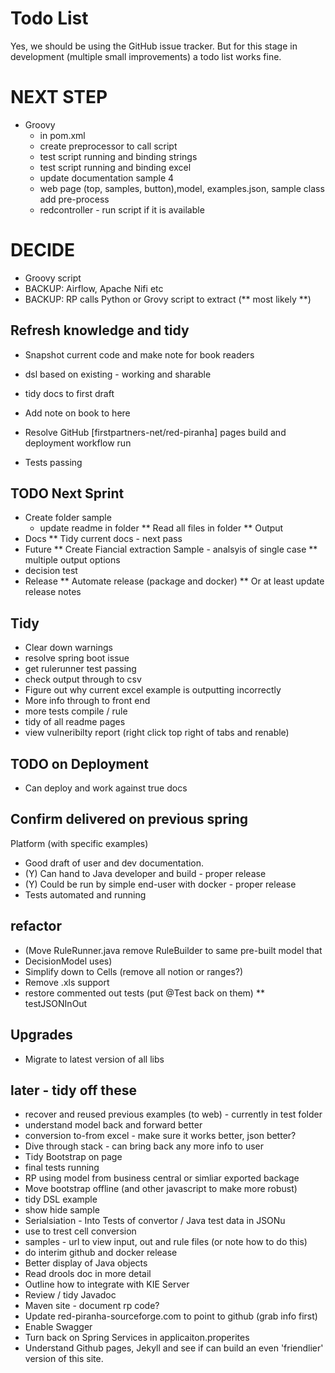 # Todo List

Yes, we should be using the GitHub issue tracker. But for this stage in development (multiple small improvements) a todo list works fine.


# NEXT STEP 
* Groovy
    * in pom.xml
    * create preprocessor to call script
    * test script running and binding strings
    * test script running and binding excel
    * update documentation sample 4
    * web page (top, samples, button),model, examples.json, sample class add pre-process
    * redcontroller - run script if it is available


# DECIDE
* Groovy script 
* BACKUP: Airflow, Apache Nifi etc
* BACKUP: RP calls Python or Grovy script to extract (** most likely **)



## Refresh knowledge and tidy
* Snapshot current code and make note for book readers

* dsl based on existing - working and sharable
* tidy docs to first draft
* Add note on book to here
* Resolve GitHub [firstpartners-net/red-piranha] pages build and deployment workflow run 
* Tests passing

## TODO Next Sprint

* Create folder sample
    * update readme in folder
** Read all files in folder
** Output
* Docs
** Tidy current docs - next pass
* Future
** Create Fiancial extraction Sample - analsyis of single case
** multiple output options
* decision test
* Release
** Automate release (package and docker)
** Or at least update release notes

## Tidy
* Clear down warnings
* resolve spring boot issue
* get rulerunner test passing
* check output through to csv
* Figure out why current excel example is outputting incorrectly
* More info through to front end
* more tests compile / rule
* tidy of all readme pages
* view vulneribilty report (right click top right of tabs and renable)

## TODO on Deployment
* Can deploy and work against true docs

## Confirm delivered on previous spring

Platform (with specific examples)

* Good draft of user and dev documentation.
* (Y) Can hand to Java developer and build - proper release
* (Y) Could be run by simple end-user with docker - proper release
* Tests automated and running

## refactor
* (Move RuleRunner.java remove RuleBuilder to same pre-built model that 
* DecisionModel uses)
* Simplify down to Cells (remove all notion or ranges?)
* Remove .xls support
* restore commented out tests (put @Test back on them)
** testJSONInOut

## Upgrades
* Migrate to latest version of all libs

## later - tidy off these
* recover and reused previous examples (to web) - currently in test folder
* understand model back and forward better
* conversion to-from excel - make sure it works better, json better?
* Dive through stack - can bring back any more info to user
* Tidy Bootstrap on page
* final tests running
* RP using model from business central or simliar exported backage
* Move bootstrap offline (and other javascript to make more robust)
* tidy DSL example
* show hide sample
* Serialsiation - Into Tests of convertor / Java test data in JSONu
* use to trest cell conversion
* samples - url to view input, out and rule files (or note how to do this)
* do interim github and docker release
* Better display of Java objects
* Read drools doc in more detail
* Outline how to integrate with KIE Server
* Review / tidy Javadoc
* Maven site - document rp code?
* Update red-piranha-sourceforge.com to point to github (grab info first)
* Enable Swagger
* Turn back on Spring Services in applicaiton.properites
* Understand Github pages, Jekyll and see if can build an even 'friendlier' version of this site.

